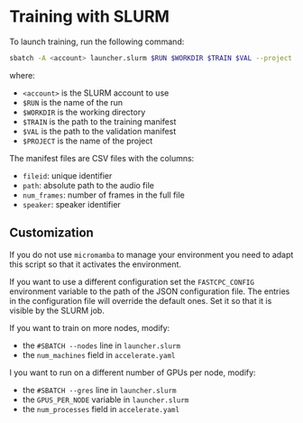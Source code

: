# Training with SLURM

To launch training, run the following command:
```bash
sbatch -A <account> launcher.slurm $RUN $WORKDIR $TRAIN $VAL --project $PROJECT
```
where:
- `<account>` is the SLURM account to use
- `$RUN` is the name of the run
- `$WORKDIR` is the working directory
- `$TRAIN` is the path to the training manifest
- `$VAL` is the path to the validation manifest
- `$PROJECT` is the name of the project

The manifest files are CSV files with the columns:
- `fileid`: unique identifier
- `path`: absolute path to the audio file
- `num_frames`: number of frames in the full file
- `speaker`: speaker identifier

## Customization

If you do not use `micromamba` to manage your environment you need to
adapt this script so that it activates the environment.

If you want to use a different configuration set the `FASTCPC_CONFIG` environment
variable to the path of the JSON configuration file.
The entries in the configuration file will override the default ones.
Set it so that it is visible by the SLURM job.

If you want to train on more nodes, modify:
- the `#SBATCH --nodes` line in `launcher.slurm`
- the `num_machines` field in `accelerate.yaml`

I you want to run on a different number of GPUs per node, modify:
- the `#SBATCH --gres` line in `launcher.slurm`
- the `GPUS_PER_NODE` variable in `launcher.slurm`
- the `num_processes` field in `accelerate.yaml`